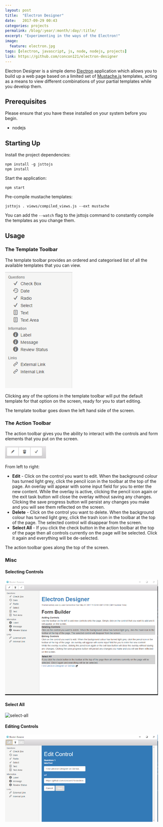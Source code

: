 ```yaml
---
layout: post
title:  "Electron Designer"
date:   2017-09-29 00:43
categories: projects
permalink: /blog/:year/:month/:day/:title/
excerpt: "Experimenting in the ways of the Electron!"
image:
  feature: electron.jpg
tags: [electron, javascript, js, node, nodejs, projects]
link: https://github.com/concon121/electron-designer
---
```


Electron Designer is a simple demo [Electron](https://electron.atom.io/) application which allows you to build up a web page based on a limited set of [Mustache.js](https://github.com/janl/mustache.js) templates, acting as a means to view different combinations of your partial templates while you develop them.

## Prerequisites
Please ensure that you have these installed on your system before you begin.
-   nodejs

## Starting Up

Install the project dependencies:
```
npm install -g jsttojs
npm install
```

Start the application:
```
npm start
```

Pre-compile mustache templates:
```
jsttojs . views/compiled_views.js --ext mustache
```
You can add the ```--watch``` flag to the jsttojs command to constantly compile the templates as you change them.

## Usage

### The Template Toolbar

The template toolbar provides an ordered and categorised list of all the available templates that you can view.

![template-toolbar](https://raw.githubusercontent.com/concon121/electron-designer/master/images/template-toolbar.PNG)

Clicking any of the options in the template toolbar will put the default template for that option on the screen, ready for you to start editing.

The template toolbar goes down the left hand side of the screen.

### The Action Toolbar

The action toolbar gives you the ability to interact with the controls and form elements that you put on the screen.

![action-toolbar](https://raw.githubusercontent.com/concon121/electron-designer/master/images/action-toolbar.PNG)

From left to right:

*   **Edit** - Click on the control you want to edit.  When the background colour has turned light grey, click the pencil icon in the toolbar at the top of the page.  An overlay will appear with some input field for you to enter the new content.  While the overlay is active, clicking the pencil icon again or the exit task button will close the overlay without saving any changes.  Clicking the save progress button will persist any changes you make and you will see them reflected on the screen.
*   **Delete** - Click on the control you want to delete.  When the background colour has turned light grey, click the trash icon in the toolbar at the top of the page.  The selected control will disappear from the screen.
*   **Select All** - If you click the check button in the action toolbar at the top of the page then all controls currently on the page will be selected.  Click it again and everything will be de-selected.

The action toolbar goes along the top of the screen.

### Misc

#### Selecting Controls

![selecting-controls](https://raw.githubusercontent.com/concon121/electron-designer/master/images/selecting.PNG)

#### Select All

![select-all](https://raw.githubusercontent.com/concon121/electron-designer/master/images/images/select-all.PNG)

#### Editing Controls

![editing](https://raw.githubusercontent.com/concon121/electron-designer/master/images/editing.PNG)
